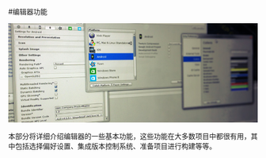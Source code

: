 #编辑器功能

![](../uploads/Main/EditorFeaturesIntroPic.jpg) 

本部分将详细介绍编辑器的一些基本功能，这些功能在大多数项目中都很有用，其中包括选择偏好设置、集成版本控制系统、准备项目进行构建等等。
